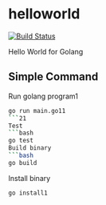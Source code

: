 # helloworld

[![Build Status](https://cloud.drone.io/api/badges/go-training/helloworld/status.svg)](https://cloud.drone.io/go-training/helloworld)

Hello World for Golang

## Simple Command
Run golang program1
```bash
go run main.go11
```21
Test
```bash
go test
Build binary
```bash
go build
```
Install binary
```bash
go install1
```